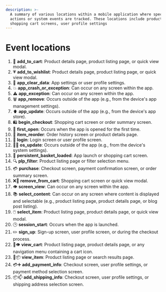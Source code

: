 ```yaml
---
description: >-
  A summary of various locations within a mobile application where specific user
  actions or system events are tracked. These locations include product pages,
  shopping cart screens, user profile settings
---
```


# Event locations

1. 🛒 **add\_to\_cart**: Product details page, product listing page, or quick view modal.
2. 💗 **add\_to\_wishlist**: Product details page, product listing page, or quick view modal.
3. 🧹 **app\_clear\_data**: App settings or user profile settings.
4. 💥 **app\_crash\_or\_exception**: Can occur on any screen within the app.
5. ⚠️ **app\_exception**: Can occur on any screen within the app.
6. 🗑️ **app\_remove**: Occurs outside of the app (e.g., from the device's app management settings).
7. ⬆️ **app\_update**: Occurs outside of the app (e.g., from the device's app store).
8. 🛍️ **begin\_checkout**: Shopping cart screen or order summary screen.
9. 🎉 **first\_open**: Occurs when the app is opened for the first time.
10. 🔁 **item\_reorder**: Order history screen or product details page.
11. 🔑 **login**: Login screen or user profile screen.
12. 📱💡 **os\_update**: Occurs outside of the app (e.g., from the device's system settings).
13. 🔄 **persistent\_basket\_loaded**: App launch or shopping cart screen.
14. 🔍 **plp\_filter**: Product listing page or filter selection menu.
15. 💳 **purchase**: Checkout screen, payment confirmation screen, or order summary screen.
16. ❌🛒 **remove\_from\_cart**: Shopping cart screen or quick view modal.
17. 👁️ **screen\_view**: Can occur on any screen within the app.
18. 📚 **select\_content**: Can occur on any screen where content is displayed and selectable (e.g., product listing page, product details page, or blog post listing).
19. 🖱️ **select\_item**: Product listing page, product details page, or quick view modal.
20. 🕒 **session\_start**: Occurs when the app is launched.
21. ✏️ **sign\_up**: Sign-up screen, user profile screen, or during the checkout process.
22. 🛒👁️ **view\_cart**: Product listing page, product details page, or any navigation menu containing a cart icon.
23. 🔎📦 **view\_item**: Product listing page or search results page.
24. 💳➕ **add\_payment\_info**: Checkout screen, user profile settings, or payment method selection screen.
25. 📦📫 **add\_shipping\_info**: Checkout screen, user profile settings, or shipping address selection screen.
